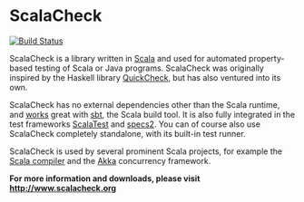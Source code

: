 # ScalaCheck

[![Build Status](https://secure.travis-ci.org/rickynils/scalacheck.png?branch=master)](http://travis-ci.org/rickynils/scalacheck)

ScalaCheck is a library written in [Scala](http://www.scala-lang.org/) and 
used for automated property-based testing of Scala or Java programs.
ScalaCheck was originally inspired by the Haskell library
[QuickCheck](http://hackage.haskell.org/package/QuickCheck), but has also
ventured into its own.

ScalaCheck has no external dependencies other than the Scala runtime, and 
[works](http://www.scalacheck.org/download.html#sbt) great with [sbt](http://www.scala-sbt.org/), the 
Scala build tool. It is also fully integrated in the test frameworks
[ScalaTest](http://www.scalatest.org/) and 
[specs2](http://etorreborre.github.com/specs2/). You can of course also use 
ScalaCheck completely standalone, with its built-in test runner.

ScalaCheck is used by several prominent Scala projects, for example the [Scala
compiler](http://www.scala-lang.org/) and the [Akka](http://akka.io/)
concurrency framework.

**For more information and downloads, please visit http://www.scalacheck.org**
